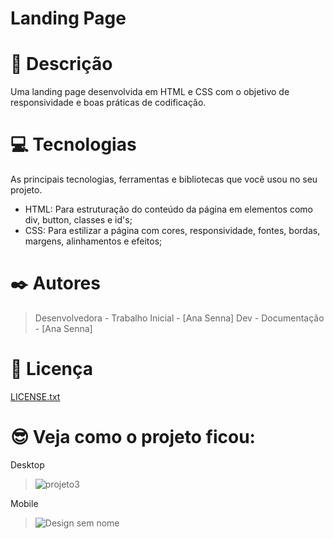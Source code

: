 # Landing Page
# 📝 Descrição

Uma landing page desenvolvida em HTML e CSS com o objetivo de responsividade e boas práticas de codificação. 

# 💻 Tecnologias

As principais tecnologias, ferramentas e bibliotecas que você usou no seu projeto.

- HTML: Para estruturação do conteúdo da página em elementos como div, button, classes e id's;
- CSS: Para estilizar a página com cores, responsividade, fontes, bordas, margens, alinhamentos e efeitos;

# ✒️ Autores

> Desenvolvedora - Trabalho Inicial - [Ana Senna] Dev - Documentação - [Ana Senna]
> 

# 📄 Licença

[LICENSE.txt](https://github.com/Anasenna01/Calculadora/files/13481057/LICENSE.txt)

# 😎 Veja como o projeto ficou:

Desktop 
> ![projeto3](https://user-images.githubusercontent.com/109535627/200151032-8222b5e1-d4bd-459f-88fa-6facb5b8fc27.png)

Mobile
> ![Design sem nome](https://github.com/Anasenna01/Landing-Page/assets/109535627/3bf0cbd4-8493-40be-b3a2-483c1240bcac)

